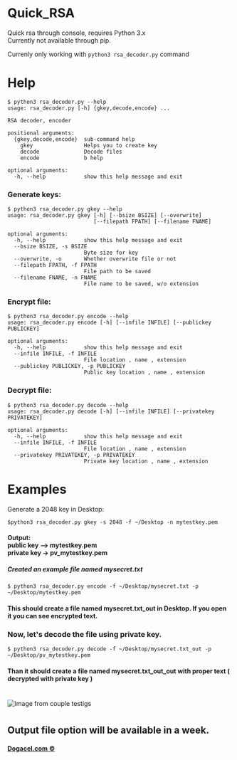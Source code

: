 # Quick_RSA
Quick rsa through console, requires Python 3.x <br>
Currently not available through pip.

Currenly only working with  <code>python3 rsa_decoder.py</code>  command <br>

# Help

```ShellSession
$ python3 rsa_decoder.py --help
usage: rsa_decoder.py [-h] {gkey,decode,encode} ...

RSA decoder, encoder

positional arguments:
  {gkey,decode,encode}  sub-command help
    gkey                Helps you to create key
    decode              Decode files
    encode              b help

optional arguments:
  -h, --help            show this help message and exit
```

### Generate keys:

```ShellSession
$ python3 rsa_decoder.py gkey --help
usage: rsa_decoder.py gkey [-h] [--bsize BSIZE] [--overwrite]
                           [--filepath FPATH] [--filename FNAME]

optional arguments:
  -h, --help            show this help message and exit
  --bsize BSIZE, -s BSIZE
                        Byte size for key
  --overwrite, -o       Whether overwrite file or not
  --filepath FPATH, -f FPATH
                        File path to be saved
  --filename FNAME, -n FNAME
                        File name to be saved, w/o extension
```

### Encrypt file:

```ShellSession
$ python3 rsa_decoder.py encode --help
usage: rsa_decoder.py encode [-h] [--infile INFILE] [--publickey PUBLICKEY]

optional arguments:
  -h, --help            show this help message and exit
  --infile INFILE, -f INFILE
                        File location , name , extension
  --publickey PUBLICKEY, -p PUBLICKEY
                        Public key location , name , extension

```

### Decrypt file:

```ShellSession
$ python3 rsa_decoder.py decode --help
usage: rsa_decoder.py decode [-h] [--infile INFILE] [--privatekey PRIVATEKEY]

optional arguments:
  -h, --help            show this help message and exit
  --infile INFILE, -f INFILE
                        File location , name , extension
  --privatekey PRIVATEKEY, -p PRIVATEKEY
                        Private key location , name , extension
```


# Examples
Generate a 2048 key in Desktop:

```ShellSession
$python3 rsa_decoder.py gkey -s 2048 -f ~/Desktop -n mytestkey.pem
```

<h4>
Output: <br>public key --> mytestkey.pem <br>
        private key -> pv_mytestkey.pem <br>
</h4>

##### Created an example file named mysecret.txt

```ShellSession
$ python3 rsa_decoder.py encode -f ~/Desktop/mysecret.txt -p ~/Desktop/mytestkey.pem
```
#### This should create a file named mysecret.txt_out in Desktop. If you open it you can see encrypted text.

### Now, let's decode the file using private key.

```ShellSession
$ python3 rsa_decoder.py decode -f ~/Desktop/mysecret.txt_out -p ~/Desktop/pv_mytestkey.pem
```

#### Than it should create a file named mysecret.txt_out_out with proper text ( decrypted with private key )
##
#
![Image from couple testigs](https://i.imgur.com/ua9xxB0.jpg?1)
#
## Output file option will be available in a week.
#### <a href="www.dogacel.com">Dogacel.com &copy;</a>

